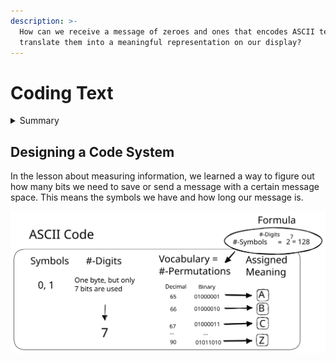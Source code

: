```yaml
---
description: >-
  How can we receive a message of zeroes and ones that encodes ASCII text and
  translate them into a meaningful representation on our display?
---
```


# Coding Text

<details>

<summary>Summary</summary>

In this lesson, you'll learn:

* ...
* ...

This lesson is relevant for [Exercise 6: Text Messages](https://winf-hsos.github.io/lifi-exercises/exercises/06\_exercise\_text\_messages.pdf).

</details>

## Designing a Code System

In the lesson about measuring information, we learned a way to figure out how many bits we need to save or send a message with a certain message space. This means the symbols we have and how long our message is.

<img src="../../.gitbook/assets/file.excalidraw.svg" alt="The schema of the ASCII code system." class="gitbook-drawing">
